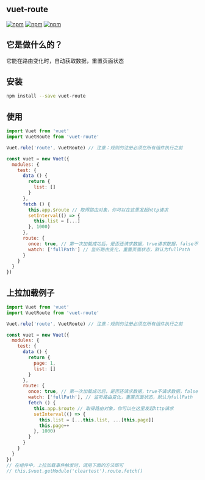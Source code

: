 ## vuet-route
[![npm](https://img.shields.io/npm/v/vuet-route.svg)](https://www.npmjs.com/package/vuet-route) 
[![npm](https://img.shields.io/npm/dm/vuet-route.svg)](https://www.npmjs.com/package/vuet-route)
[![npm](https://img.shields.io/npm/dt/vuet-route.svg)](https://www.npmjs.com/package/vuet-route)


## 它是做什么的？
它能在路由变化时，自动获取数据，重置页面状态


## 安装
```bash
npm install --save vuet-route
```


## 使用
```javascript
import Vuet from 'vuet'
import VuetRoute from 'vuet-route'

Vuet.rule('route', VuetRoute) // 注意：规则的注册必须在所有组件执行之前

const vuet = new Vuet({
  modules: {
    test: {
      data () {
        return {
          list: []
        }
      },
      fetch () {
        this.app.$route // 取得路由对象，你可以在这里发起http请求
        setInterval(() => {
          this.list = [...]
        }, 1000)
      },
      route: {
        once: true, // 第一次加载成功后，是否还请求数据，true请求数据，false不请求数据，默认为true
        watch: ['fullPath'] // 监听路由变化，重置页面状态，默认为fullPath
      }
    }
  }
})
```


## 上拉加载例子
```javascript
import Vuet from 'vuet'
import VuetRoute from 'vuet-route'

Vuet.rule('route', VuetRoute) // 注意：规则的注册必须在所有组件执行之前

const vuet = new Vuet({
  modules: {
    test: {
      data () {
        return {
          page: 1,
          list: []
        }
      },
      route: {
        once: true, // 第一次加载成功后，是否还请求数据，true不请求数据，false请求数据，默认为false
        watch: ['fullPath'], // 监听路由变化，重置页面状态，默认为fullPath
        fetch () {
          this.app.$route // 取得路由对象，你可以在这里发起http请求
          setInterval(() => {
            this.list = [...this.list, ...[this.page]]
            this.page++
          }, 1000)
        }
      }
    }
  }
})
// 在组件中，上拉加载事件触发时，调用下面的方法即可
// this.$vuet.getModule('cleartest').route.fetch()
```